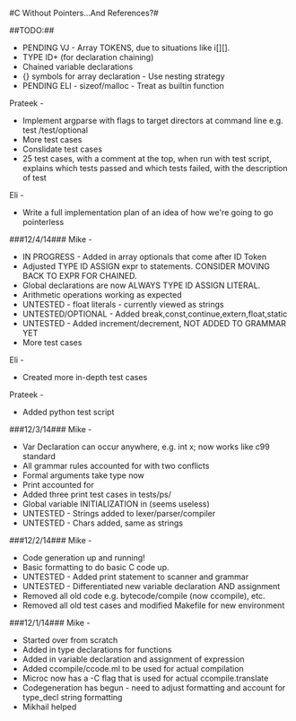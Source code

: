 #C Without Pointers...And References?#

##TODO:##
* PENDING VJ - Array TOKENS, due to situations like i[][].
* TYPE ID+ (for declaration chaining)
* Chained variable declarations
* {} symbols for array declaration - Use nesting strategy
* PENDING ELI - sizeof/malloc - Treat as builtin function

Prateek -
* Implement argparse with flags to target directors at command line e.g. test /test/optional
* More test cases
* Conslidate test cases
* 25 test cases, with a comment at the top, when run with test script, explains which tests passed and which tests failed, with the description of test

Eli -
* Write a full implementation plan of an idea of how we're going to go pointerless

###12/4/14###
Mike -
* IN PROGRESS - Added in array optionals that come after ID Token
* Adjusted TYPE ID ASSIGN expr to statements. CONSIDER MOVING BACK TO EXPR FOR CHAINED.
* Global declarations are now ALWAYS TYPE ID ASSIGN LITERAL.
* Arithmetic operations working as expected
* UNTESTED - float literals - currently viewed as strings
* UNTESTED/OPTIONAL - Added break,const,continue,extern,float,static 
* UNTESTED - Added increment/decrement, NOT ADDED TO GRAMMAR YET
* More test cases

Eli -
* Created more in-depth test cases 

Prateek -
* Added python test script

###12/3/14###
Mike -
* Var Declaration can occur anywhere, e.g. int x; now works like c99 standard
* All grammar rules accounted for with two conflicts
* Formal arguments take type now
* Print accounted for
* Added three print test cases in tests/ps/
* Global variable INITIALIZATION in (seems useless)
* UNTESTED - Strings added to lexer/parser/compiler
* UNTESTED - Chars added, same as strings

###12/2/14###
Mike - 	
* Code generation up and running!
* Basic formatting to do basic C code up.
* UNTESTED - Added print statement to scanner and grammar
* UNTESTED - Differentiated new variable declaration AND assignment
* Removed all old code e.g. bytecode/compile (now ccompile), etc.
* Removed all old test cases and modified Makefile for new environment


###12/1/14###
Mike -  
* Started over from scratch
* Added in type declarations for functions
* Added in variable declaration and assignment of expression
* Added ccompile/ccode.ml to be used for actual compilation
* Microc now has a -C flag that is used for actual ccompile.translate
* Codegeneration has begun - need to adjust formatting and account for type_decl string formatting
* Mikhail helped
